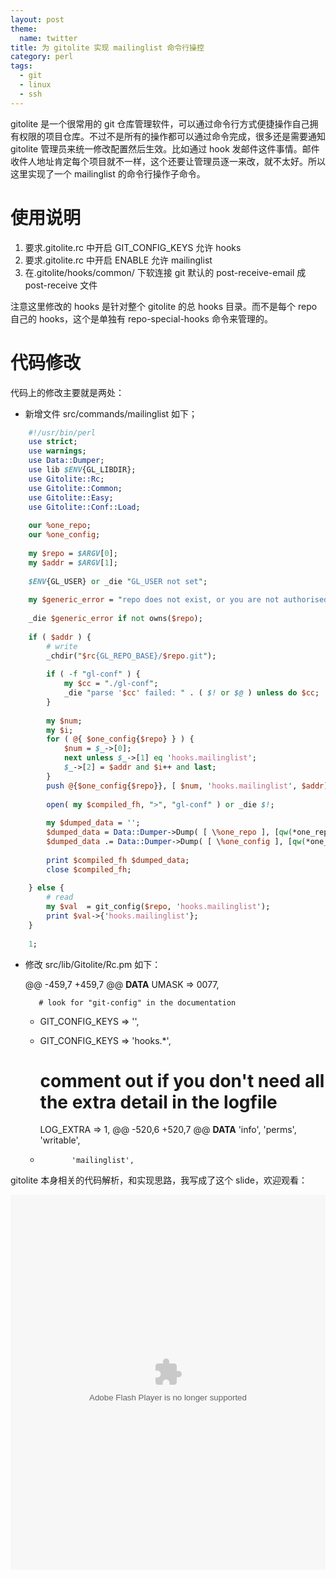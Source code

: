 ```yaml
---
layout: post
theme:
  name: twitter
title: 为 gitolite 实现 mailinglist 命令行操控
category: perl
tags:
  - git
  - linux
  - ssh
---
```


gitolite 是一个很常用的 git 仓库管理软件，可以通过命令行方式便捷操作自己拥有权限的项目仓库。不过不是所有的操作都可以通过命令完成，很多还是需要通知 gitolite 管理员来统一修改配置然后生效。比如通过 hook 发邮件这件事情。邮件收件人地址肯定每个项目就不一样，这个还要让管理员逐一来改，就不太好。所以这里实现了一个 mailinglist 的命令行操作子命令。

使用说明
=============

1. 要求.gitolite.rc 中开启 GIT_CONFIG_KEYS 允许 hooks
2. 要求.gitolite.rc 中开启 ENABLE 允许 mailinglist
3. 在.gitolite/hooks/common/ 下软连接 git 默认的 post-receive-email 成 post-receive 文件

注意这里修改的 hooks 是针对整个 gitolite 的总 hooks 目录。而不是每个 repo 自己的 hooks，这个是单独有 repo-special-hooks 命令来管理的。

代码修改
============

代码上的修改主要就是两处：

* 新增文件 src/commands/mailinglist 如下；

```perl
    #!/usr/bin/perl
    use strict;
    use warnings;
    use Data::Dumper;
    use lib $ENV{GL_LIBDIR};
    use Gitolite::Rc;
    use Gitolite::Common;
    use Gitolite::Easy;
    use Gitolite::Conf::Load;
    
    our %one_repo;
    our %one_config;
    
    my $repo = $ARGV[0];
    my $addr = $ARGV[1];
    
    $ENV{GL_USER} or _die "GL_USER not set";
    
    my $generic_error = "repo does not exist, or you are not authorised";
    
    _die $generic_error if not owns($repo);
    
    if ( $addr ) {
        # write
        _chdir("$rc{GL_REPO_BASE}/$repo.git");
    
        if ( -f "gl-conf" ) {
            my $cc = "./gl-conf";
            _die "parse '$cc' failed: " . ( $! or $@ ) unless do $cc;
        }
    
        my $num;
        my $i;
        for ( @{ $one_config{$repo} } ) {
            $num = $_->[0];
            next unless $_->[1] eq 'hooks.mailinglist';
            $_->[2] = $addr and $i++ and last;
        }
        push @{$one_config{$repo}}, [ $num, 'hooks.mailinglist', $addr] unless $i;
    
        open( my $compiled_fh, ">", "gl-conf" ) or _die $!;
    
        my $dumped_data = '';
        $dumped_data = Data::Dumper->Dump( [ \%one_repo ], [qw(*one_repo)] );
        $dumped_data .= Data::Dumper->Dump( [ \%one_config ], [qw(*one_config)] );
    
        print $compiled_fh $dumped_data;
        close $compiled_fh;
    
    } else {
        # read
        my $val  = git_config($repo, 'hooks.mailinglist');
        print $val->{'hooks.mailinglist'};
    }
    
    1;
```

* 修改 src/lib/Gitolite/Rc.pm 如下：

    @@ -459,7 +459,7 @@ __DATA__
         UMASK                           =>  0077,
     
         # look for "git-config" in the documentation
    -    GIT_CONFIG_KEYS                 =>  '',
    +    GIT_CONFIG_KEYS                 =>  'hooks.*',
     
         # comment out if you don't need all the extra detail in the logfile
         LOG_EXTRA                       =>  1,
    @@ -520,6 +520,7 @@ __DATA__
                 'info',
                 'perms',
                 'writable',
    +            'mailinglist',

gitolite 本身相关的代码解析，和实现思路，我写成了这个 slide，欢迎观看：

<div><embed src='http://www.docin.com/DocinViewer-737880351-144.swf' width='100%' height='600' type=application/x-shockwave-flash ALLOWFULLSCREEN='true' ALLOWSCRIPTACCESS='always'></embed></div>
